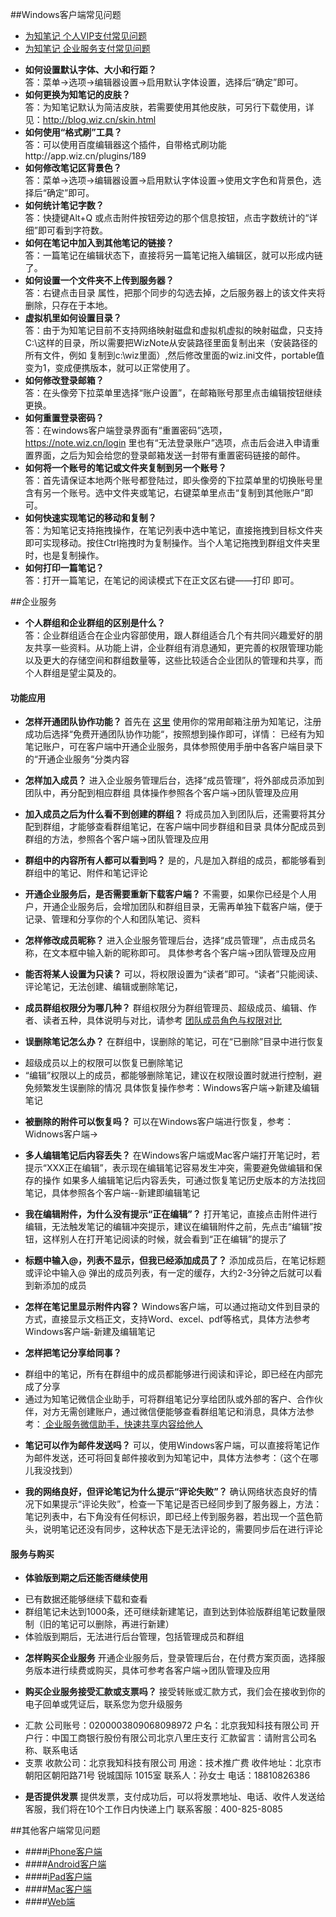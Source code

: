 ##Windows客户端常见问题
+ [为知笔记 个人VIP支付常见问题](http://blog.wiz.cn/014d2f0684bb3c5af85bdaab13dd6de4.html)
+ [为知笔记 企业服务支付常见问题](http://blog.wiz.cn/pay-more.html)</br>
- **如何设置默认字体、大小和行距？**</br>
答：菜单->选项->编辑器设置->启用默认字体设置，选择后“确定”即可。
- **如何更换为知笔记的皮肤？**</br>
答：为知笔记默认为简洁皮肤，若需要使用其他皮肤，可另行下载使用，详见：http://blog.wiz.cn/skin.html
- **如何使用“格式刷”工具？**</br>
答：可以使用百度编辑器这个插件，自带格式刷功能http://app.wiz.cn/plugins/189
- **如何修改笔记区背景色？**</br>
答：菜单->选项->编辑器设置->启用默认字体设置->使用文字色和背景色，选择后“确定”即可。
- **如何统计笔记字数？**</br>
答：快捷键Alt+Q 或点击附件按钮旁边的那个信息按钮，点击字数统计的“详细”即可看到字符数。
- **如何在笔记中加入到其他笔记的链接？**</br>
答：一篇笔记在编辑状态下，直接将另一篇笔记拖入编辑区，就可以形成内链了。
- **如何设置一个文件夹不上传到服务器？**</br>
答：右键点击目录  属性，把那个同步的勾选去掉，之后服务器上的该文件夹将删除，只存在于本地。
- **虚拟机里如何设置目录？**</br>
答：由于为知笔记目前不支持网络映射磁盘和虚拟机虚拟的映射磁盘，只支持 C:\这样的目录，所以需要把WizNote从安装路径里面复制出来（安装路径的所有文件，例如 复制到c:\wiz里面）,然后修改里面的wiz.ini文件，portable值变为1，变成便携版本，就可以正常使用了。
- **如何修改登录邮箱？**</br>
答：在头像旁下拉菜单里选择“账户设置”，在邮箱账号那里点击编辑按钮继续更换。
- **如何重置登录密码？**</br>
答：在windows客户端登录界面有“重置密码”选项，https://note.wiz.cn/login 里也有“无法登录账户”选项，点击后会进入申请重置界面，之后为知会给您的登录邮箱发送一封带有重置密码链接的邮件。
- **如何将一个账号的笔记或文件夹复制到另一个账号？**</br>
答：首先请保证本地两个账号都登陆过，即头像旁的下拉菜单里的切换账号里含有另一个账号。选中文件夹或笔记，右键菜单里点击“复制到其他账户”即可。
- **如何快速实现笔记的移动和复制？**</br>
答：为知笔记支持拖拽操作，在笔记列表中选中笔记，直接拖拽到目标文件夹即可实现移动。按住Ctrl拖拽时为复制操作。当个人笔记拖拽到群组文件夹里时，也是复制操作。
- **如何打印一篇笔记？**</br>
答：打开一篇笔记，在笔记的阅读模式下在正文区右键——打印 即可。


##企业服务
+ **个人群组和企业群组的区别是什么？**</br>
答：企业群组适合在企业内容部使用，跟人群组适合几个有共同兴趣爱好的朋友共享一些资料。从功能上讲，企业群组有消息通知，更完善的权限管理功能以及更大的存储空间和群组数量等，这些比较适合企业团队的管理和共享，而个人群组是望尘莫及的。

#### 功能应用
+ **怎样开通团队协作功能？**
首先在 [这里](http://www.wiz.cn) 使用你的常用邮箱注册为知笔记，注册成功后选择“免费开通团队协作功能“，按照想到操作即可，详情：
已经有为知笔记账户，可在客户端中开通企业服务，具体参照使用手册中各客户端目录下的“开通企业服务“分类内容

+ **怎样加入成员？**
进入企业服务管理后台，选择“成员管理”，将外部成员添加到团队中，再分配到相应群组
具体操作参照各个客户端->团队管理及应用

+ **加入成员之后为什么看不到创建的群组？**
将成员加入到团队后，还需要将其分配到群组，才能够查看群组笔记，在客户端中同步群组和目录
具体分配成员到群组的方法，参照各个客户端->团队管理及应用

+ **群组中的内容所有人都可以看到吗？**
是的，凡是加入群组的成员，都能够看到群组中的笔记、附件和笔记评论

+ **开通企业服务后，是否需要重新下载客户端？**
不需要，如果你已经是个人用户，开通企业服务后，会增加团队和群组目录，无需再单独下载客户端，便于记录、管理和分享你的个人和团队笔记、资料

+ **怎样修改成员昵称？**
进入企业服务管理后台，选择“成员管理”，点击成员名称，在文本框中输入新的昵称即可。
具体参考各个客户端->团队管理及应用

+ **能否将某人设置为只读？**
可以，将权限设置为“读者”即可。“读者”只能阅读、评论笔记，无法创建、编辑或删除笔记，

+ **成员群组权限分为哪几种？**
群组权限分为群组管理员、超级成员、编辑、作者、读者五种，具体说明与对比，请参考 [ 团队成员角色与权限对比 ](http://blog.wiz.cn/team-role-auth.html)

+ **误删除笔记怎么办？**
在群组中，误删除的笔记，可在“已删除”目录中进行恢复
 * 超级成员以上的权限可以恢复已删除笔记
 * “编辑”权限以上的成员，都能够删除笔记，建议在权限设置时就进行控制，避免频繁发生误删除的情况
 具体恢复操作参考：Windows客户端->新建及编辑笔记

+ **被删除的附件可以恢复吗？**
可以在Windows客户端进行恢复，参考：Widnows客户端->

+ **多人编辑笔记后内容丢失？**
在Windows客户端或Mac客户端打开笔记时，若提示“XXX正在编辑”，表示现在编辑笔记容易发生冲突，需要避免做编辑和保存的操作
如果多人编辑笔记后内容丢失，可通过恢复笔记历史版本的方法找回笔记，具体参照各个客户端--新建即编辑笔记

+ **我在编辑附件，为什么没有提示“正在编辑”？**
打开笔记，直接点击附件进行编辑，无法触发笔记的编辑冲突提示，建议在编辑附件之前，先点击“编辑”按钮，这样别人在打开笔记阅读的时候，就会看到“正在编辑”的提示了

+ **标题中输入@，列表不显示，但我已经添加成员了？**
添加成员后，在笔记标题或评论中输入@ 弹出的成员列表，有一定的缓存，大约2-3分钟之后就可以看到新添加的成员

+ **怎样在笔记里显示附件内容？**
Windows客户端，可以通过拖动文件到目录的方式，直接显示文档正文，支持Word、excel、pdf等格式，具体方法参考Windows客户端-新建及编辑笔记

+ **怎样把笔记分享给同事？**
 * 群组中的笔记，所有在群组中的成员都能够进行阅读和评论，即已经在内部完成了分享
 * 通过为知笔记微信企业助手，可将群组笔记分享给团队或外部的客户、合作伙伴，对方无需创建账户，通过微信便能够查看群组笔记和消息，具体方法参考：[ 企业服务微信助手，快速共享内容给他人](http://blog.wiz.cn/weixin-help.html)

+ **笔记可以作为邮件发送吗？**
可以，使用Windows客户端，可以直接将笔记作为邮件发送，还可将回复邮件接收到为知笔记中，具体方法参考：（这个在哪儿我没找到）

+ **我的网络良好，但评论笔记为什么提示“评论失败”？**
确认网络状态良好的情况下如果提示“评论失败”，检查一下笔记是否已经同步到了服务器上，方法：笔记列表中，右下角没有任何标识，即已经上传到服务器，若出现一个蓝色箭头，说明笔记还没有同步，这种状态下是无法评论的，需要同步后在进行评论

#### 服务与购买
+ **体验版到期之后还能否继续使用**
 * 已有数据还能够继续下载和查看
 * 群组笔记未达到1000条，还可继续新建笔记，直到达到体验版群组笔记数量限制（旧的笔记可以删除，再进行新建）
 * 体验版到期后，无法进行后台管理，包括管理成员和群组

+ **怎样购买企业服务**
开通企业服务后，登录管理后台，在付费方案页面，选择服务版本进行续费或购买，具体可参考各客户端->团队管理及应用

+ **购买企业服务接受汇款或支票吗？**
接受转账或汇款方式，我们会在接收到你的电子回单或凭证后，联系您为您升级服务
 * 汇款
公司账号：0200003809068098972
户名：北京我知科技有限公司
开户行：中国工商银行股份有限公司北京八里庄支行
汇款留言：请附言公司名称、联系电话
 * 支票
收款公司：北京我知科技有限公司
用途：技术推广费
收件地址：北京市朝阳区朝阳路71号 锐城国际 1015室
联系人：孙女士
电话：18810826386

+ **是否提供发票**
提供发票，支付成功后，可以将发票地址、电话、收件人发送给客服，我们将在10个工作日内快递上门
联系客服：400-825-8085


##其他客户端常见问题
+ ####[iPhone客户端](/manual/iphone/problemsiphone.html)
+ ####[Android客户端](/manual/android/problemsandroid.html)
+ ####[iPad客户端](/manual/ipad/problemsipad.html)
+ ####[Mac客户端](/manual/mac/problemsmac.html)
+ ####[Web端](/manual/web/problemsweb.html)


